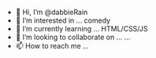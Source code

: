 - 👋 Hi, I’m @dabbieRain
- 👀 I’m interested in ... comedy
- 🌱 I’m currently learning ... HTML/CSS/JS
- 💞️ I’m looking to collaborate on ... ...
- 📫 How to reach me ...

<!---
dabbieRain/dabbieRain is a ✨ special ✨ repository because its `README.md` (this file) appears on your GitHub profile.
You can click the Preview link to take a look at your changes.
--->
